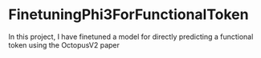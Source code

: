 # FinetuningPhi3ForFunctionalToken
In this project, I have finetuned a model for directly predicting a functional token using the OctopusV2 paper

